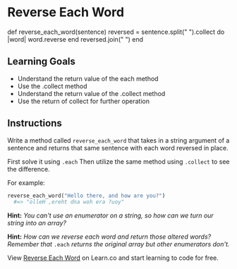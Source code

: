 # Reverse Each Word
def reverse_each_word(sentence)
  reversed = sentence.split(" ").collect do |word|
  word.reverse
end
  reversed.join(" ")
end

## Learning Goals

- Understand the return value of the each method
- Use the .collect method
- Understand the return value of the .collect method
- Use the return of collect for further operation

## Instructions

Write a method called `reverse_each_word` that takes in a string argument of a
sentence and returns that same sentence with each word reversed in place.

First solve it using `.each` Then utilize the same method using `.collect` to
see the difference.

For example:

```ruby
reverse_each_word("Hello there, and how are you?")
  #=> "olleH ,ereht dna woh era ?uoy"
```

**Hint:** *You can't use an enumerator on a string, so how can we turn our string into an array?*

**Hint:** *How can we reverse each word and return those altered words? Remember that* `.each` *returns the original array but other enumerators don't.*

<p data-visibility='hidden'>View <a href='https://learn.co/lessons/reverse-each-word' title='Reverse Each Word'>Reverse Each Word</a> on Learn.co and start learning to code for free.</p>

